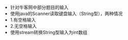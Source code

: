  * 针对牛客网中部分题目的输入
 * 使用java的Scanner读取键盘输入（String型），两种情况 
 * 1.有空格输入
 * 2.无空格输入
 * 使用stream转换String型输入为int数组
